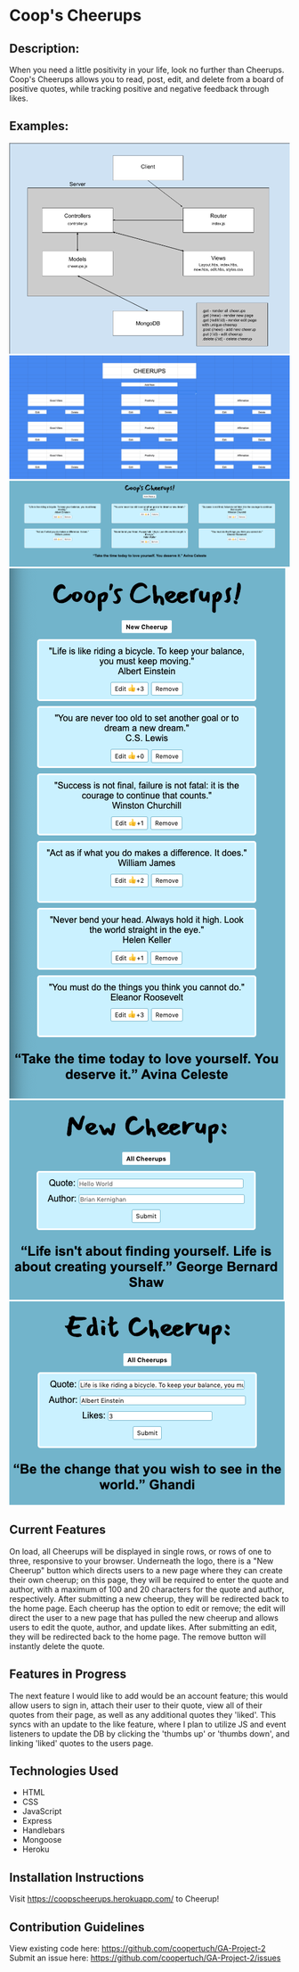 <h1>Coop's Cheerups</h1> 

## Description:
When you need a little positivity in your life, look no further than Cheerups. Coop's Cheerups allows you to read, post, edit, and delete from a board of positive quotes, while tracking positive and negative feedback through likes. 

## Examples:
![Planning](planning/Planning.png)
![WireFrame](planning/Project2Wireframe.png)
![Project Example Desktop](images/ProjectExampleDesktop.png)
![Project Example 1](images/ProjectExample1.png)
![Project Example 2](images/ProjectExample2.png)
![Project Example 3](images/ProjectExample3.png)

## Current Features
On load, all Cheerups will be displayed in single rows, or rows of one to three, responsive to your browser. Underneath the logo, there is a "New Cheerup" button which directs users to a new page where they can create their own cheerup; on this page, they will be required to enter the quote and author, with a maximum of 100 and 20 characters for the quote and author, respectively. After submitting a new cheerup, they will be redirected back to the home page. Each cheerup has the option to edit or remove; the edit will direct the user to a new page that has pulled the new cheerup and allows users to edit the quote, author, and update likes. After submitting an edit, they will be redirected back to the home page. The remove button will instantly delete the quote.

## Features in Progress
The next feature I would like to add would be an account feature; this would allow users to sign in, attach their user to their quote, view all of their quotes from their page, as well as any additional quotes they 'liked'. This syncs with an update to the like feature, where I plan to utilize JS and event listeners to update the DB by clicking the 'thumbs up' or 'thumbs down', and linking 'liked' quotes to the users page. 

## Technologies Used
* HTML
* CSS
* JavaScript
* Express 
* Handlebars
* Mongoose
* Heroku

## Installation Instructions
Visit https://coopscheerups.herokuapp.com/ to Cheerup!

## Contribution Guidelines
View existing code here: https://github.com/coopertuch/GA-Project-2<br>
Submit an issue here: https://github.com/coopertuch/GA-Project-2/issues
